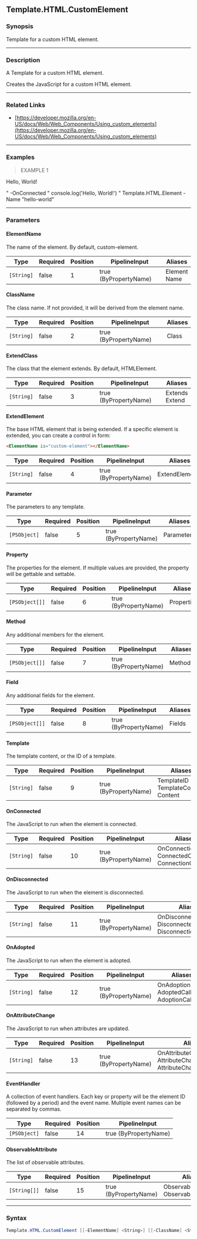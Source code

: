 Template.HTML.CustomElement
---------------------------

### Synopsis
Template for a custom HTML element.

---

### Description

A Template for a custom HTML element.

Creates the JavaScript for a custom HTML element.

---

### Related Links
* [https://developer.mozilla.org/en-US/docs/Web/Web_Components/Using_custom_elements](https://developer.mozilla.org/en-US/docs/Web/Web_Components/Using_custom_elements)

---

### Examples
> EXAMPLE 1

Hello, World!</p>"  -OnConnected "
    console.log('Hello, World!')
"
Template.HTML.Element -Name "hello-world"

---

### Parameters
#### **ElementName**
The name of the element.  By default, custom-element.

|Type      |Required|Position|PipelineInput        |Aliases         |
|----------|--------|--------|---------------------|----------------|
|`[String]`|false   |1       |true (ByPropertyName)|Element<br/>Name|

#### **ClassName**
The class name.
If not provided, it will be derived from the element name.

|Type      |Required|Position|PipelineInput        |Aliases|
|----------|--------|--------|---------------------|-------|
|`[String]`|false   |2       |true (ByPropertyName)|Class  |

#### **ExtendClass**
The class that the element extends.  By default, HTMLElement.

|Type      |Required|Position|PipelineInput        |Aliases           |
|----------|--------|--------|---------------------|------------------|
|`[String]`|false   |3       |true (ByPropertyName)|Extends<br/>Extend|

#### **ExtendElement**
The base HTML element that is being extended.
If a specific element is extended, you can create a control in form:
~~~html
<ElementName is="custom-element"></ElementName>
~~~

|Type      |Required|Position|PipelineInput        |Aliases       |
|----------|--------|--------|---------------------|--------------|
|`[String]`|false   |4       |true (ByPropertyName)|ExtendElements|

#### **Parameter**
The parameters to any template.

|Type        |Required|Position|PipelineInput        |Aliases   |
|------------|--------|--------|---------------------|----------|
|`[PSObject]`|false   |5       |true (ByPropertyName)|Parameters|

#### **Property**
The properties for the element.
If multiple values are provided, the property will be gettable and settable.

|Type          |Required|Position|PipelineInput        |Aliases   |
|--------------|--------|--------|---------------------|----------|
|`[PSObject[]]`|false   |6       |true (ByPropertyName)|Properties|

#### **Method**
Any additional members for the element.

|Type          |Required|Position|PipelineInput        |Aliases|
|--------------|--------|--------|---------------------|-------|
|`[PSObject[]]`|false   |7       |true (ByPropertyName)|Methods|

#### **Field**
Any additional fields for the element.

|Type          |Required|Position|PipelineInput        |Aliases|
|--------------|--------|--------|---------------------|-------|
|`[PSObject[]]`|false   |8       |true (ByPropertyName)|Fields |

#### **Template**
The template content, or the ID of a template.

|Type      |Required|Position|PipelineInput        |Aliases                                   |
|----------|--------|--------|---------------------|------------------------------------------|
|`[String]`|false   |9       |true (ByPropertyName)|TemplateID<br/>TemplateContent<br/>Content|

#### **OnConnected**
The JavaScript to run when the element is connected.

|Type      |Required|Position|PipelineInput        |Aliases                                                  |
|----------|--------|--------|---------------------|---------------------------------------------------------|
|`[String]`|false   |10      |true (ByPropertyName)|OnConnection<br/>ConnectedCallback<br/>ConnectionCallback|

#### **OnDisconnected**
The JavaScript to run when the element is disconnected.

|Type      |Required|Position|PipelineInput        |Aliases                                                           |
|----------|--------|--------|---------------------|------------------------------------------------------------------|
|`[String]`|false   |11      |true (ByPropertyName)|OnDisconnection<br/>DisconnectedCallback<br/>DisconnectionCallback|

#### **OnAdopted**
The JavaScript to run when the element is adopted.

|Type      |Required|Position|PipelineInput        |Aliases                                            |
|----------|--------|--------|---------------------|---------------------------------------------------|
|`[String]`|false   |12      |true (ByPropertyName)|OnAdoption<br/>AdoptedCallback<br/>AdoptionCallback|

#### **OnAttributeChange**
The JavaScript to run when attributes are updated.

|Type      |Required|Position|PipelineInput        |Aliases                                                                    |
|----------|--------|--------|---------------------|---------------------------------------------------------------------------|
|`[String]`|false   |13      |true (ByPropertyName)|OnAttributeChanged<br/>AttributeChangeCallback<br/>AttributeChangedCallback|

#### **EventHandler**
A collection of event handlers.
Each key or property will be the element ID (followed by a period) and the event name.
Multiple event names can be separated by commas.

|Type        |Required|Position|PipelineInput        |
|------------|--------|--------|---------------------|
|`[PSObject]`|false   |14      |true (ByPropertyName)|

#### **ObservableAttribute**
The list of observable attributes.

|Type        |Required|Position|PipelineInput        |Aliases                            |
|------------|--------|--------|---------------------|-----------------------------------|
|`[String[]]`|false   |15      |true (ByPropertyName)|ObservableAttributes<br/>Observable|

---

### Syntax
```PowerShell
Template.HTML.CustomElement [[-ElementName] <String>] [[-ClassName] <String>] [[-ExtendClass] <String>] [[-ExtendElement] <String>] [[-Parameter] <PSObject>] [[-Property] <PSObject[]>] [[-Method] <PSObject[]>] [[-Field] <PSObject[]>] [[-Template] <String>] [[-OnConnected] <String>] [[-OnDisconnected] <String>] [[-OnAdopted] <String>] [[-OnAttributeChange] <String>] [[-EventHandler] <PSObject>] [[-ObservableAttribute] <String[]>] [<CommonParameters>]
```
